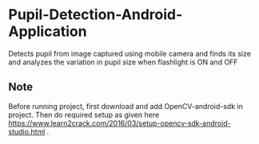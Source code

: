 # Pupil-Detection-Android-Application
Detects pupil from image captured using mobile camera and finds its size and analyzes the variation in pupil size when flashlight is ON and OFF

## Note
Before running project, first download and add OpenCV-android-sdk in project. Then do required setup as given here https://www.learn2crack.com/2016/03/setup-opencv-sdk-android-studio.html .